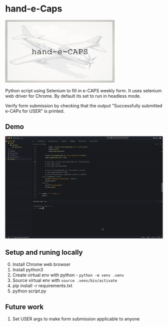 # hand-e-Caps
<img src="./demo/hand-e-caps.png" width="350" height="200" />

Python script using Selenium to fill in e-CAPS weekly form. It uses selenium web driver for Chrome. By default its set to run in headless mode.

Verify form submission by checking that the output "Successfully submitted e-CAPs for USER" is printed.

## Demo
![demo](./demo/handecaps-demo.gif)

## Setup and runing locally

0. Install Chrome web browser
1. Install python3
2. Create virtual env with python - `python -m venv .venv`
3. Source virtual env with `source .venv/bin/activate`
4. pip install -r requirements.txt
5. python script.py

## Future work
1. Set USER args to make form submission applicable to anyone
